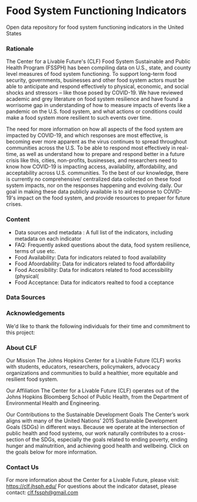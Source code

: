 # Food System Functioning Indicators
Open data repository for food system functioning indicators in the United States

### Rationale
The Center for a Livable Future's (CLF) Food System Sustainable and Public Health Program (FSSPH) has been compiling data on U.S., state, and county level measures of food system functioning. To support long-term food security, governments, businesses and other food system actors must be able to anticipate and respond effectively to physical, economic, and social shocks and stressors – like those posed by COVID-19. We have reviewed academic and grey literature on food system resilience and have found a worrisome gap in understanding of how to measure impacts of events like a pandemic on the U.S. food system, and what actions or conditions could make a food system more resilient to such events over time.   

The need for more information on how all aspects of the food system are impacted by COVID-19, and which responses are most effective, is becoming ever more apparent as the virus continues to spread throughout communities across the U.S. To be able to respond most effectively in real-time, as well as understand how to prepare and respond better in a future crisis like this, cities, non-profits, businesses, and researchers need to know how COVID-19 is impacting access, availability, affordability, and acceptability across U.S. communities. To the best of our knowledge, there is currently no comprehensive/ centralized data collected on these food system impacts, nor on the responses happening and evolving daily. Our goal in making these data publicly available is to aid response to COVID-19's impact on the food system, and provide resources to prepaer for future crises. 

### Content
- Data sources and metadata : A full list of the indicators, including metadata on each indicator 
- FAQ: Frequently asked questions about the data, food system resilience, terms of use etc.
- Food Availability: Data for indicators related to food availability
- Food Afoordability: Data for indicators related to food affordability
- Food Accesibility: Data for indicators related to food accessibility (physical(
- Food Acceptance: Data for indicators realted to food a cceptance


### Data Sources

### Acknowledgements
We'd like to thank the following individuals for their time and commitment to this project:

### About CLF 
Our Mission
The Johns Hopkins Center for a Livable Future (CLF) works with students, educators, researchers, policymakers, advocacy organizations and communities to build a healthier, more equitable and resilient food system.

Our Affiliation
The Center for a Livable Future (CLF) operates out of the Johns Hopkins Bloomberg School of Public Health, from the Department of Environmental Health and Engineering.


Our Contributions to the Sustainable Development Goals
The Center’s work aligns with many of the United Nations’ 2015 Sustainable Development Goals (SDGs) in different ways. Because we operate at the intersection of public health and food systems, our work naturally contributes to a cross-section of the SDGs, especially the goals related to ending poverty, ending hunger and malnutrition, and achieving good health and wellbeing. Click on the goals below for more information.

### Contact Us
For more information about the Center for a Livable Future, please visit: https://clf.jhsph.edu/
For questions about the indicator dataset, please contact: clf.fssph@gmail.com
